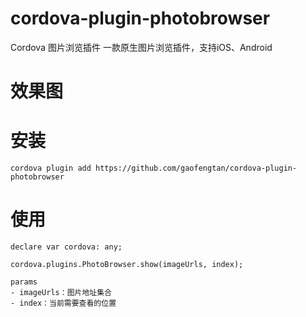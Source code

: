 # cordova-plugin-photobrowser
Cordova 图片浏览插件
一款原生图片浏览插件，支持iOS、Android
# 效果图

# 安装
```
cordova plugin add https://github.com/gaofengtan/cordova-plugin-photobrowser
```
# 使用
```
declare var cordova: any;

cordova.plugins.PhotoBrowser.show(imageUrls, index);

params
- imageUrls：图片地址集合
- index：当前需要查看的位置
```

